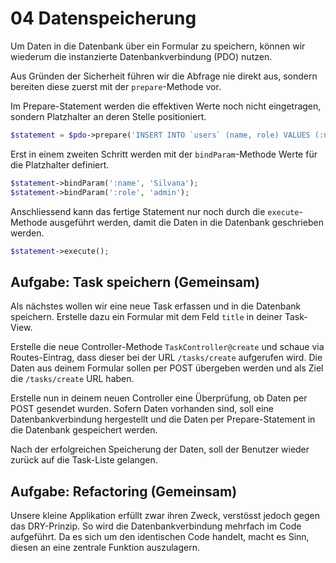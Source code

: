 # 04 Datenspeicherung

Um Daten in die Datenbank über ein Formular zu speichern, können wir wiederum die instanzierte Datenbankverbindung \(PDO\) nutzen.

Aus Gründen der Sicherheit führen wir die Abfrage nie direkt aus, sondern bereiten diese zuerst mit der `prepare`-Methode vor.

Im Prepare-Statement werden die effektiven Werte noch nicht eingetragen, sondern Platzhalter an deren Stelle positioniert.

```php
$statement = $pdo->prepare('INSERT INTO `users` (name, role) VALUES (:name, :role)');
```

Erst in einem zweiten Schritt werden mit der `bindParam`-Methode Werte für die Platzhalter definiert.

```php
$statement->bindParam(':name', 'Silvana');
$statement->bindParam(':role', 'admin');
```

Anschliessend kann das fertige Statement nur noch durch die `execute`-Methode ausgeführt werden, damit die Daten in die Datenbank geschrieben werden.

```php
$statement->execute();
```

## Aufgabe: Task speichern \(Gemeinsam\)

Als nächstes wollen wir eine neue Task erfassen und in die Datenbank speichern. Erstelle dazu ein Formular mit dem Feld `title` in deiner Task-View.

Erstelle die neue Controller-Methode `TaskController@create` und schaue via Routes-Eintrag, dass dieser bei der URL `/tasks/create` aufgerufen wird. Die Daten aus deinem Formular sollen per POST übergeben werden und als Ziel die `/tasks/create` URL haben.

Erstelle nun in deinem neuen Controller eine Überprüfung, ob Daten per POST gesendet wurden. Sofern Daten vorhanden sind, soll eine Datenbankverbindung hergestellt und die Daten per Prepare-Statement in die Datenbank gespeichert werden.

Nach der erfolgreichen Speicherung der Daten, soll der Benutzer wieder zurück auf die Task-Liste gelangen.

## Aufgabe: Refactoring \(Gemeinsam\)

Unsere kleine Applikation erfüllt zwar ihren Zweck, verstösst jedoch gegen das DRY-Prinzip. So wird die Datenbankverbindung mehrfach im Code aufgeführt. Da es sich um den identischen Code handelt, macht es Sinn, diesen an eine zentrale Funktion auszulagern.

